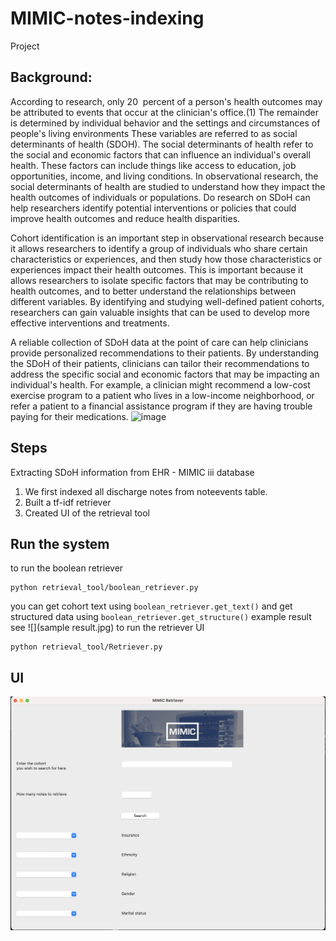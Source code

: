 # MIMIC-notes-indexing
Project
## Background: 

According to research, only 20  percent of a person's health outcomes may be attributed to events that occur at the clinician's office.(1) The remainder is determined by individual behavior and the settings and circumstances of people's living environments These variables are referred to as social determinants of health (SDOH). The social determinants of health refer to the social and economic factors that can influence an individual's overall health. These factors can include things like access to education, job opportunities, income, and living conditions. In observational research, the social determinants of health are studied to understand how they impact the health outcomes of individuals or populations. Do research on SDoH can help researchers identify potential interventions or policies that could improve health outcomes and reduce health disparities. 

Cohort identification is an important step in observational research because it allows researchers to identify a group of individuals who share certain characteristics or experiences, and then study how those characteristics or experiences impact their health outcomes. This is important because it allows researchers to isolate specific factors that may be contributing to health outcomes, and to better understand the relationships between different variables. By identifying and studying well-defined patient cohorts, researchers can gain valuable insights that can be used to develop more effective interventions and treatments.

A reliable collection of SDoH data at the point of care can help clinicians provide personalized recommendations to their patients. By understanding the SDoH of their patients, clinicians can tailor their recommendations to address the specific social and economic factors that may be impacting an individual's health. For example, a clinician might recommend a low-cost exercise program to a patient who lives in a low-income neighborhood, or refer a patient to a financial assistance program if they are having trouble paying for their medications.
![image](https://user-images.githubusercontent.com/17032366/207778574-6f456ce3-87f2-4d91-9a81-133f2cefb09c.png)


## Steps 
Extracting SDoH information from EHR - MIMIC iii database 

1. We first indexed all discharge notes from noteevents table. 
2. Built a tf-idf retriever 
3. Created UI of the retrieval tool 


## Run the system
to run the boolean retriever 
```
python retrieval_tool/boolean_retriever.py
```
you can get cohort text using  ```boolean_retriever.get_text()```
and get structured data using ```boolean_retriever.get_structure()``` 
example result see ![](sample result.jpg)
to run the retriever UI 
```
python retrieval_tool/Retriever.py 
```

##  UI 


 ![](UI.jpg)
